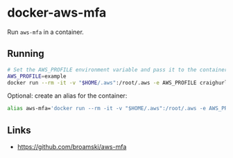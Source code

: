 # docker-aws-mfa

Run `aws-mfa` in a container.

## Running

```sh
# Set the AWS_PROFILE environment variable and pass it to the container
AWS_PROFILE=example
docker run --rm -it -v "$HOME/.aws":/root/.aws -e AWS_PROFILE craighurley/aws-mfa
```

Optional: create an alias for the container:

```sh
alias aws-mfa='docker run --rm -it -v "$HOME/.aws":/root/.aws -e AWS_PROFILE craighurley/aws-mfa'
```

## Links

- <https://github.com/broamski/aws-mfa>
